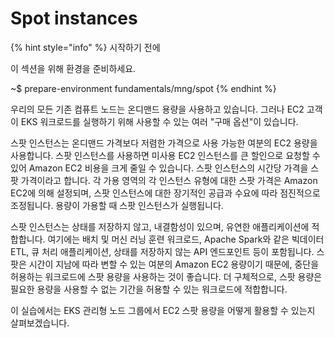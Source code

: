 # Spot instances

{% hint style="info" %}
시작하기 전에&#x20;

이 섹션을 위해 환경을 준비하세요.

\~$ prepare-environment fundamentals/mng/spot
{% endhint %}

우리의 모든 기존 컴퓨트 노드는 온디맨드 용량을 사용하고 있습니다. 그러나 EC2 고객이 EKS 워크로드를 실행하기 위해 사용할 수 있는 여러 "구매 옵션"이 있습니다.

스팟 인스턴스는 온디맨드 가격보다 저렴한 가격으로 사용 가능한 여분의 EC2 용량을 사용합니다. 스팟 인스턴스를 사용하면 미사용 EC2 인스턴스를 큰 할인으로 요청할 수 있어 Amazon EC2 비용을 크게 줄일 수 있습니다. 스팟 인스턴스의 시간당 가격을 스팟 가격이라고 합니다. 각 가용 영역의 각 인스턴스 유형에 대한 스팟 가격은 Amazon EC2에 의해 설정되며, 스팟 인스턴스에 대한 장기적인 공급과 수요에 따라 점진적으로 조정됩니다. 용량이 가용할 때 스팟 인스턴스가 실행됩니다.

스팟 인스턴스는 상태를 저장하지 않고, 내결함성이 있으며, 유연한 애플리케이션에 적합합니다. 여기에는 배치 및 머신 러닝 훈련 워크로드, Apache Spark와 같은 빅데이터 ETL, 큐 처리 애플리케이션, 상태를 저장하지 않는 API 엔드포인트 등이 포함됩니다. 스팟은 시간이 지남에 따라 변할 수 있는 여분의 Amazon EC2 용량이기 때문에, 중단을 허용하는 워크로드에 스팟 용량을 사용하는 것이 좋습니다. 더 구체적으로, 스팟 용량은 필요한 용량을 사용할 수 없는 기간을 허용할 수 있는 워크로드에 적합합니다.

이 실습에서는 EKS 관리형 노드 그룹에서 EC2 스팟 용량을 어떻게 활용할 수 있는지 살펴보겠습니다.

